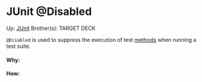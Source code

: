 # JUnit @Disabled

Up: [JUnit](junit)
Brother(s):
TARGET DECK

`@Disabled` is used to suppress the execution of test [methods](methods) when running a test suite.




































#### Why:
#### How:









